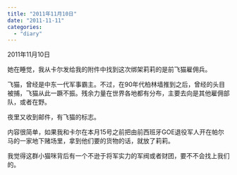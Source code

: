 ```yaml
---
title: "2011年11月10日"
date: "2011-11-11"
categories: 
  - "diary"
---
```


2011年11月10日

她在睡觉，我从卡尔发给我的附件中找到这次绑架莉莉的是前飞猫雇佣兵。

飞猫，曾经是中东一代军事霸主。不过，在90年代柏林墙推到之后，曾经的头目被捕，飞猫从此一蹶不振。残余力量在世界各地都有分布，主要去向是其他雇佣部队，或者在野。

夜里又收到邮件，有飞猫的标志。

内容很简单，如果我和卡尔在本月15号之前把由前西班牙GOE退役军人开在帕尔马的一家地下赌场里，拿到他们要的货物的话，就放了莉莉。

我觉得这群小猫咪背后有一个不逊于将军实力的军阀或者财团，要不不会找上我们的。
